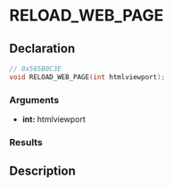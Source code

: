 # RELOAD_WEB_PAGE

## Declaration
```cpp
// 0x565B0C3E
void RELOAD_WEB_PAGE(int htmlviewport);
```

### Arguments
- **int:** htmlviewport

### Results

## Description
